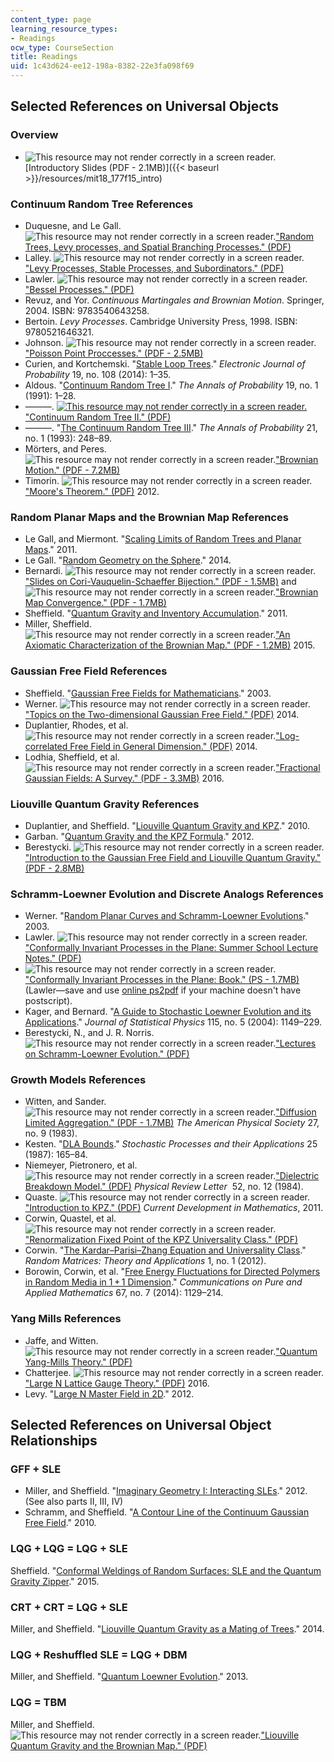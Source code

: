 ```yaml
---
content_type: page
learning_resource_types:
- Readings
ocw_type: CourseSection
title: Readings
uid: 1c43d624-ee12-198a-8382-22e3fa098f69
---
```


Selected References on Universal Objects
----------------------------------------

### Overview

*   ![This resource may not render correctly in a screen reader.](/images/inacessible.gif)[Introductory Slides (PDF - 2.1MB)]({{< baseurl >}}/resources/mit18_177f15_intro)

### Continuum Random Tree References

*   Duquesne, and Le Gall. ![This resource may not render correctly in a screen reader.](/images/inacessible.gif)["Random Trees, Levy processes, and Spatial Branching Processes." (PDF)](http://www.math.u-psud.fr/~jflegall/Mono-revised.pdf)
*   Lalley. ![This resource may not render correctly in a screen reader.](/images/inacessible.gif)["Levy Processes, Stable Processes, and Subordinators." (PDF)](http://galton.uchicago.edu/~lalley/Courses/385/LevyProcesses.pdf)
*   Lawler. ![This resource may not render correctly in a screen reader.](/images/inacessible.gif)["Bessel Processes." (PDF)](http://www.math.uchicago.edu/~lawler/bessel18new.pdf)
*   Revuz, and Yor. _Continuous Martingales and Brownian Motion_. Springer, 2004. ISBN: 9783540643258.
*   Bertoin. _Levy Processes_. Cambridge University Press, 1998. ISBN: 9780521646321.
*   Johnson. ![This resource may not render correctly in a screen reader.](/images/inacessible.gif)["Poisson Point Proccesses." (PDF - 2.5MB)](http://www2.warwick.ac.uk/fac/sci/statistics/staff/academic-research/nichols/research/spatbayes/johnson_spatialpointproc.pdf)
*   Curien, and Kortchemski. "[Stable Loop Trees](http://arxiv.org/abs/1304.1044)." _Electronic Journal of Probability_ 19, no. 108 (2014): 1–35.
*   Aldous. "[Continuum Random Tree I](http://projecteuclid.org/euclid.aop/1176990534)." _The Annals of Probability_ 19, no. 1 (1991): 1–28.
*   ———. [![This resource may not render correctly in a screen reader.](/images/inacessible.gif)"Continuum Random Tree II." (PDF)](https://www.stat.berkeley.edu/users/aldous/Papers/me55.pdf)
*   ———. "[The Continuum Random Tree III](http://projecteuclid.org/euclid.aop/1176989404)." _The Annals of Probability_ 21, no. 1 (1993): 248–89.
*   Mörters, and Peres. ![This resource may not render correctly in a screen reader.](/images/inacessible.gif)["Brownian Motion." (PDF - 7.2MB)](http://research.microsoft.com/en-us/um/people/peres/brbook.pdf)
*   Timorin. ![This resource may not render correctly in a screen reader.](/images/inacessible.gif)["Moore's Theorem." (PDF)](http://arxiv.org/pdf/1001.5140v1.pdf) 2012.

### Random Planar Maps and the Brownian Map References

*   Le Gall, and Miermont. "[Scaling Limits of Random Trees and Planar Maps](http://arxiv.org/abs/1101.4856)." 2011.
*   Le Gall. "[Random Geometry on the Sphere](http://arxiv.org/abs/1403.7943)." 2014.
*   Bernardi. ![This resource may not render correctly in a screen reader.](/images/inacessible.gif)["Slides on Cori-Vauquelin-Schaeffer Bijection." (PDF - 1.5MB)](http://people.brandeis.edu/~bernardi/slides/slides-Lyon-minicourse2.pdf) and ![This resource may not render correctly in a screen reader.](/images/inacessible.gif)["Brownian Map Convergence." (PDF - 1.7MB)](http://math.mit.edu/~bernardi/slides/slides-lecture2.pdf)
*   Sheffield. "[Quantum Gravity and Inventory Accumulation](http://arxiv.org/abs/1108.2241)." 2011.
*   Miller, Sheffield. ![This resource may not render correctly in a screen reader.](/images/inacessible.gif)["An Axiomatic Characterization of the Brownian Map." (PDF - 1.2MB)](http://arxiv.org/pdf/1506.03806v1.pdf) 2015.

### Gaussian Free Field References

*   Sheffield. "[Gaussian Free Fields for Mathematicians](http://arxiv.org/abs/math/0312099)." 2003.
*   Werner. ![This resource may not render correctly in a screen reader.](/images/inacessible.gif)["Topics on the Two-dimensional Gaussian Free Field." (PDF)](https://pdfs.semanticscholar.org/2607/b47d11a2b1758063795bb33348d9f963011d.pdf) 2014.
*   Duplantier, Rhodes, et al. ![This resource may not render correctly in a screen reader.](/images/inacessible.gif)["Log-correlated Free Field in General Dimension." (PDF)](http://arxiv.org/pdf/1407.5605.pdf) 2014.
*   Lodhia, Sheffield, et al. ![This resource may not render correctly in a screen reader.](/images/inacessible.gif)["Fractional Gaussian Fields: A Survey." (PDF - 3.3MB)](http://arxiv.org/pdf/1407.5598.pdf) 2016.

### Liouville Quantum Gravity References

*   Duplantier, and Sheffield. "[Liouville Quantum Gravity and KPZ](http://arxiv.org/abs/0808.1560)." 2010.
*   Garban. "[Quantum Gravity and the KPZ Formula](http://arxiv.org/abs/1206.0212)." 2012.
*   Berestycki. ![This resource may not render correctly in a screen reader.](/images/inacessible.gif)["Introduction to the Gaussian Free Field and Liouville Quantum Gravity." (PDF - 2.8MB)](http://www.statslab.cam.ac.uk/~beresty/Articles/oxford.pdf)

### Schramm-Loewner Evolution and Discrete Analogs References

*   Werner. "[Random Planar Curves and Schramm-Loewner Evolutions](http://arxiv.org/abs/math/0303354)." 2003.
*   Lawler. ![This resource may not render correctly in a screen reader.](/images/inacessible.gif)["Conformally Invariant Processes in the Plane: Summer School Lecture Notes." (PDF)](http://users.ictp.it/~pub_off/lectures/lns017/Lawler/Lawler.pdf)
*   ![This resource may not render correctly in a screen reader.](/images/inacessible.gif)["Conformally Invariant Processes in the Plane: Book." (PS - 1.7MB)](http://www.math.cornell.edu/~lawler/book.ps) (Lawler—save and use [online ps2pdf](https://ps2pdf.com/convert.htm) if your machine doesn't have postscript).
*   Kager, and Bernard. "[A Guide to Stochastic Loewner Evolution and its Applications](http://arxiv.org/abs/math-ph/0312056)." _Journal of Statistical Physics_ 115, no. 5 (2004): 1149–229.
*   Berestycki, N., and J. R. Norris. ![This resource may not render correctly in a screen reader.](/images/inacessible.gif)["Lectures on Schramm-Loewner Evolution." (PDF)](http://www.statslab.cam.ac.uk/~beresty/Articles/sle.pdf)

### Growth Models References

*   Witten, and Sander. ![This resource may not render correctly in a screen reader.](/images/inacessible.gif)["Diffusion Limited Aggregation." (PDF - 1.7MB)](http://pmc.polytechnique.fr/pagesperso/dg/cours/biblio/PRB%2027,%205686%20%281983%29%20Witten,%20Sander%20%5BDiffusion-limited%20aggregation%5D.pdf) _The American Physical Society_ 27, no. 9 (1983).
*   Kesten. "[DLA Bounds](http://dx.doi.org/10.1016/0304-4149%2887%2990196-7)." _Stochastic Processes and their Applications_ 25 (1987): 165–84.
*   Niemeyer, Pietronero, et al. ![This resource may not render correctly in a screen reader.](/images/inacessible.gif)["Dielectric Breakdown Model." (PDF)](https://warwick.ac.uk/fac/sci/physics/research/condensedmatt/imr_cdt/students/matthew_dale/dla/) _Physical Review Letter_  52, no. 12 (1984).
*   Quaste. ![This resource may not render correctly in a screen reader.](/images/inacessible.gif)["Introduction to KPZ." (PDF)](http://intlpress.com/site/pub/files/_fulltext/journals/cdm/2011/2011/0001/CDM-2011-2011-0001-a003.pdf) _Current Development in Mathematics_, 2011.
*   Corwin, Quastel, et al. ![This resource may not render correctly in a screen reader.](/images/inacessible.gif)["Renormalization Fixed Point of the KPZ Universality Class." (PDF)](http://arxiv.org/pdf/1103.3422v5.pdf)
*   Corwin. "[The Kardar–Parisi–Zhang Equation and Universality Class](http://dx.doi.org/10.1142/S2010326311300014)." _Random Matrices: Theory and Applications_ 1, no. 1 (2012).
*   Borowin, Corwin, et al. "[Free Energy Fluctuations for Directed Polymers in Random Media in 1 + 1 Dimension](http://dx.doi.org/10.1002/cpa.21520)." _Communications on Pure and Applied Mathematics_ 67, no. 7 (2014): 1129–214.

### Yang Mills References

*   Jaffe, and Witten. ![This resource may not render correctly in a screen reader.](/images/inacessible.gif)["Quantum Yang-Mills Theory." (PDF)](http://www.claymath.org/sites/default/files/yangmills.pdf)
*   Chatterjee. ![This resource may not render correctly in a screen reader.](/images/inacessible.gif)["Large N Lattice Gauge Theory." (PDF)](http://arxiv.org/pdf/1502.07719.pdf) 2016.
*   Levy. "[Large N Master Field in 2D](http://arxiv.org/abs/1112.2452)." 2012.

Selected References on Universal Object Relationships
-----------------------------------------------------

### GFF + SLE

*   Miller, and Sheffield. "[Imaginary Geometry I: Interacting SLEs](http://arxiv.org/abs/1201.1496)." 2012. (See also parts II, III, IV)
*   Schramm, and Sheffield. "[A Contour Line of the Continuum Gaussian Free Field](http://arxiv.org/abs/1008.2447)." 2010.

### LQG + LQG = LQG + SLE

Sheffield. "[Conformal Weldings of Random Surfaces: SLE and the Quantum Gravity Zipper](http://arxiv.org/abs/1012.4797)." 2015.

### CRT + CRT = LQG + SLE

Miller, and Sheffield. "[Liouville Quantum Gravity as a Mating of Trees](http://arxiv.org/abs/1409.7055)." 2014.

### LQG + Reshuffled SLE = LQG + DBM

Miller, and Sheffield. "[Quantum Loewner Evolution](http://arxiv.org/abs/1312.5745)." 2013.

### LQG = TBM

Miller, and Sheffield. ![This resource may not render correctly in a screen reader.](/images/inacessible.gif)["Liouville Quantum Gravity and the Brownian Map." (PDF)](http://arxiv.org/pdf/1507.00719.pdf)